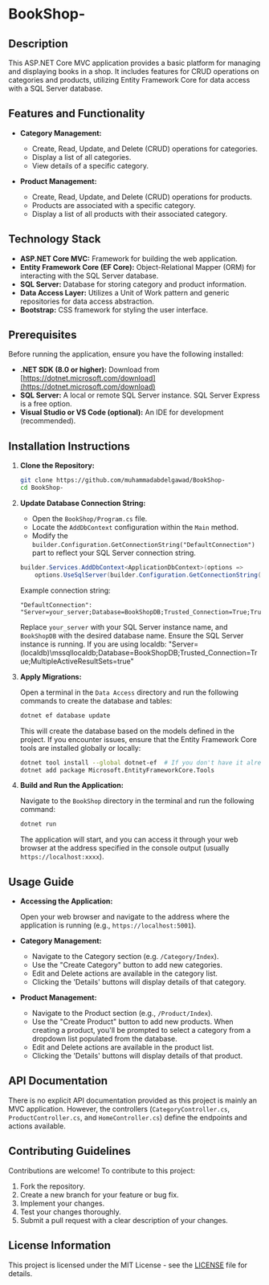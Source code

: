 # BookShop-

## Description

This ASP.NET Core MVC application provides a basic platform for managing and displaying books in a shop.  It includes features for CRUD operations on categories and products, utilizing Entity Framework Core for data access with a SQL Server database.

## Features and Functionality

*   **Category Management:**
    *   Create, Read, Update, and Delete (CRUD) operations for categories.
    *   Display a list of all categories.
    *   View details of a specific category.

*   **Product Management:**
    *   Create, Read, Update, and Delete (CRUD) operations for products.
    *   Products are associated with a specific category.
    *   Display a list of all products with their associated category.

## Technology Stack

*   **ASP.NET Core MVC:**  Framework for building the web application.
*   **Entity Framework Core (EF Core):** Object-Relational Mapper (ORM) for interacting with the SQL Server database.
*   **SQL Server:**  Database for storing category and product information.
*   **Data Access Layer:** Utilizes a Unit of Work pattern and generic repositories for data access abstraction.
*   **Bootstrap:** CSS framework for styling the user interface.

## Prerequisites

Before running the application, ensure you have the following installed:

*   **.NET SDK (8.0 or higher):**  Download from [https://dotnet.microsoft.com/download](https://dotnet.microsoft.com/download)
*   **SQL Server:**  A local or remote SQL Server instance.  SQL Server Express is a free option.
*   **Visual Studio or VS Code (optional):**  An IDE for development (recommended).

## Installation Instructions

1.  **Clone the Repository:**

    ```bash
    git clone https://github.com/muhammadabdelgawad/BookShop-
    cd BookShop-
    ```

2.  **Update Database Connection String:**

    *   Open the `BookShop/Program.cs` file.
    *   Locate the `AddDbContext` configuration within the `Main` method.
    *   Modify the `builder.Configuration.GetConnectionString("DefaultConnection")` part to reflect your SQL Server connection string.

    ```csharp
    builder.Services.AddDbContext<ApplicationDbContext>(options =>
        options.UseSqlServer(builder.Configuration.GetConnectionString("DefaultConnection")));
    ```

    Example connection string:

    ```
    "DefaultConnection": "Server=your_server;Database=BookShopDB;Trusted_Connection=True;TrustServerCertificate=True"
    ```

    Replace `your_server` with your SQL Server instance name, and `BookShopDB` with the desired database name.  Ensure the SQL Server instance is running. If you are using localdb:  "Server=(localdb)\mssqllocaldb;Database=BookShopDB;Trusted_Connection=True;MultipleActiveResultSets=true"

3.  **Apply Migrations:**

    Open a terminal in the `Data Access` directory and run the following commands to create the database and tables:

    ```bash
    dotnet ef database update
    ```

    This will create the database based on the models defined in the project. If you encounter issues, ensure that the Entity Framework Core tools are installed globally or locally:

    ```bash
    dotnet tool install --global dotnet-ef  # If you don't have it already
    dotnet add package Microsoft.EntityFrameworkCore.Tools
    ```

4.  **Build and Run the Application:**

    Navigate to the `BookShop` directory in the terminal and run the following command:

    ```bash
    dotnet run
    ```

    The application will start, and you can access it through your web browser at the address specified in the console output (usually `https://localhost:xxxx`).

## Usage Guide

*   **Accessing the Application:**

    Open your web browser and navigate to the address where the application is running (e.g., `https://localhost:5001`).

*   **Category Management:**

    *   Navigate to the Category section (e.g. `/Category/Index`).
    *   Use the "Create Category" button to add new categories.
    *   Edit and Delete actions are available in the category list.
    *   Clicking the 'Details' buttons will display details of that category.

*   **Product Management:**

    *   Navigate to the Product section (e.g., `/Product/Index`).
    *   Use the "Create Product" button to add new products. When creating a product, you'll be prompted to select a category from a dropdown list populated from the database.
    *   Edit and Delete actions are available in the product list.
    *   Clicking the 'Details' buttons will display details of that product.

## API Documentation

There is no explicit API documentation provided as this project is mainly an MVC application. However, the controllers (`CategoryController.cs`, `ProductController.cs`, and `HomeController.cs`) define the endpoints and actions available.

## Contributing Guidelines

Contributions are welcome! To contribute to this project:

1.  Fork the repository.
2.  Create a new branch for your feature or bug fix.
3.  Implement your changes.
4.  Test your changes thoroughly.
5.  Submit a pull request with a clear description of your changes.

## License Information

This project is licensed under the MIT License - see the [LICENSE](LICENSE) file for details.



